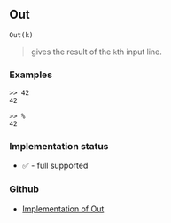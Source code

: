 ## Out

```
Out(k)
```

> gives the result of the `k`th input line.

### Examples

```
>> 42
42

>> %
42
```
 






### Implementation status

* &#x2705; - full supported

### Github

* [Implementation of Out](https://github.com/axkr/symja_android_library/blob/master/symja_android_library/matheclipse-core/src/main/java/org/matheclipse/core/reflection/system/Out.java#L17) 
